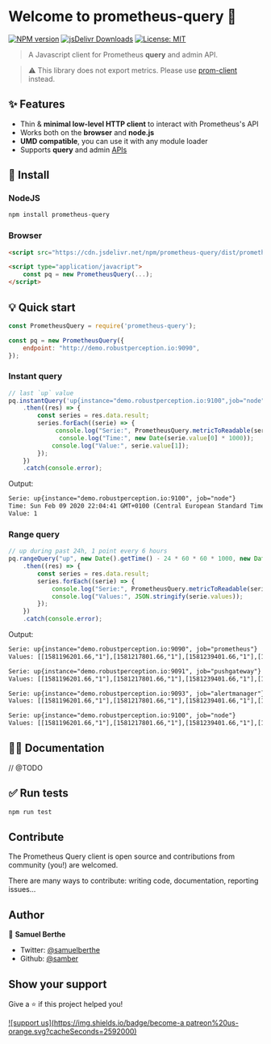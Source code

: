 
# Welcome to prometheus-query  👋
[![NPM version](https://img.shields.io/npm/v/prometheus-query.svg?style=flat-square)](https://npmjs.org/package/prometheus-query)
<a href="https://www.jsdelivr.com/package/npm/prometheus-query"><img src="https://data.jsdelivr.com/v1/package/npm/prometheus-query/badge" alt="jsDelivr Downloads"></img></a>
[![License: MIT](https://img.shields.io/badge/License-MIT-yellow.svg)](#)

> A Javascript client for Prometheus **query** and admin API.

> ⚠️ This library does not export metrics. Please use [prom-client](https://github.com/siimon/prom-client) instead.

## ✨ Features

- Thin & **minimal low-level HTTP client** to interact with Prometheus's API
- Works both on the **browser** and **node.js**
- **UMD compatible**, you can use it with any module loader
- Supports **query** and admin [APIs](https://prometheus.io/docs/prometheus/latest/querying/api/)

## 🚀 Install

### NodeJS

```sh
npm install prometheus-query
```

### Browser

```html
<script src="https://cdn.jsdelivr.net/npm/prometheus-query/dist/prometheus-query.umd.min.js"></script>

<script type="application/javacript">
	const pq = new PrometheusQuery(...);
</script>
```

## 💡 Quick start

```js
const PrometheusQuery = require('prometheus-query');

const pq = new PrometheusQuery({
    endpoint: "http://demo.robustperception.io:9090",
});
```

### Instant query

```js
// last `up` value
pq.instantQuery('up{instance="demo.robustperception.io:9100",job="node"}')
    .then((res) => {
        const series = res.data.result;
        series.forEach((serie) => {
	         console.log("Serie:", PrometheusQuery.metricToReadable(serie.metric));
   	     	  console.log("Time:", new Date(serie.value[0] * 1000));
            console.log("Value:", serie.value[1]);
        });
    })
    .catch(console.error);
```

Output:

```txt
Serie: up{instance="demo.robustperception.io:9100", job="node"}
Time: Sun Feb 09 2020 22:04:41 GMT+0100 (Central European Standard Time)
Value: 1
```

### Range query

```js
// up during past 24h, 1 point every 6 hours
pq.rangeQuery("up", new Date().getTime() - 24 * 60 * 60 * 1000, new Date(), 6 * 60 * 60)
    .then((res) => {
        const series = res.data.result;
        series.forEach((serie) => {
            console.log("Serie:", PrometheusQuery.metricToReadable(serie.metric));
            console.log("Values:", JSON.stringify(serie.values));
        });
    })
    .catch(console.error);
```

Output:

```txt
Serie: up{instance="demo.robustperception.io:9090", job="prometheus"}
Values: [[1581196201.66,"1"],[1581217801.66,"1"],[1581239401.66,"1"],[1581261001.66,"1"],[1581282601.66,"1"]]

Serie: up{instance="demo.robustperception.io:9091", job="pushgateway"}
Values: [[1581196201.66,"1"],[1581217801.66,"1"],[1581239401.66,"1"],[1581261001.66,"1"],[1581282601.66,"1"]]

Serie: up{instance="demo.robustperception.io:9093", job="alertmanager"}
Values: [[1581196201.66,"1"],[1581217801.66,"1"],[1581239401.66,"1"],[1581261001.66,"1"],[1581282601.66,"1"]]

Serie: up{instance="demo.robustperception.io:9100", job="node"}
Values: [[1581196201.66,"1"],[1581217801.66,"1"],[1581239401.66,"1"],[1581261001.66,"1"],[1581282601.66,"1"]]
```

## 🏋️‍♂️ Documentation

// @TODO

## ✅ Run tests

```sh
npm run test
```

## Contribute

The Prometheus Query client is open source and contributions from community (you!) are welcomed.

There are many ways to contribute: writing code, documentation, reporting issues...

## Author

👤 **Samuel Berthe**

* Twitter: [@samuelberthe](https://twitter.com/samuelberthe)
* Github: [@samber](https://github.com/samber)

## Show your support

Give a ⭐️ if this project helped you!

[![support us](https://img.shields.io/badge/become-a patreon%20us-orange.svg?cacheSeconds=2592000)](https://www.patreon.com/samber)
